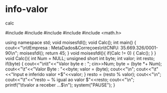 # info-valor
calc

#include <iostream>
#include <iomanip>
#include <cstdlib>
#include <cstdio>
#include <math.h>


using namespace std;
void moisesfdl();
void Calc();
int main()
{
	cout<<"\n\tEmpresa : MetaDados&Correçoes\n\tCNPJ: 35.669.326/0001-90\n";
	moisesfdl();
	return 45;
}
void moisesfdl(){
	if(Calc != 0)
	{
		Calc();
	}
}
void Calc(){
	int Num = NULL;
	unsigned short int byte;
	int valor;
	int resto;
	if(byte)
	{
	cout<<"\n\t"<<"Valor byte e : ";
	cin>>Num;
	byte = (byte *+ Num);
	cout<<"\t"<<"Valor Byte : "<<byte;
	valor = (byte);
	cout<<"\n";
	cout<<"\t"<<"Input e inferido valor +$"<<valor;
	}
	resto = (resto %  valor);
	cout<<"\n";
	cout<<"\t"<<"resto ~ % igual ao valor $"<<resto;
	cout<<"\n";
	printf("\t\valor a receber ...\$\n");
	system("PAUSE");
}
